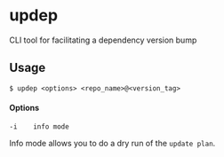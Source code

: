 # updep

CLI tool for facilitating a dependency version bump

## Usage

```
$ updep <options> <repo_name>@<version_tag>
````

#### Options

    -i    info mode

Info mode allows you to do a dry run of the ```update plan```.

